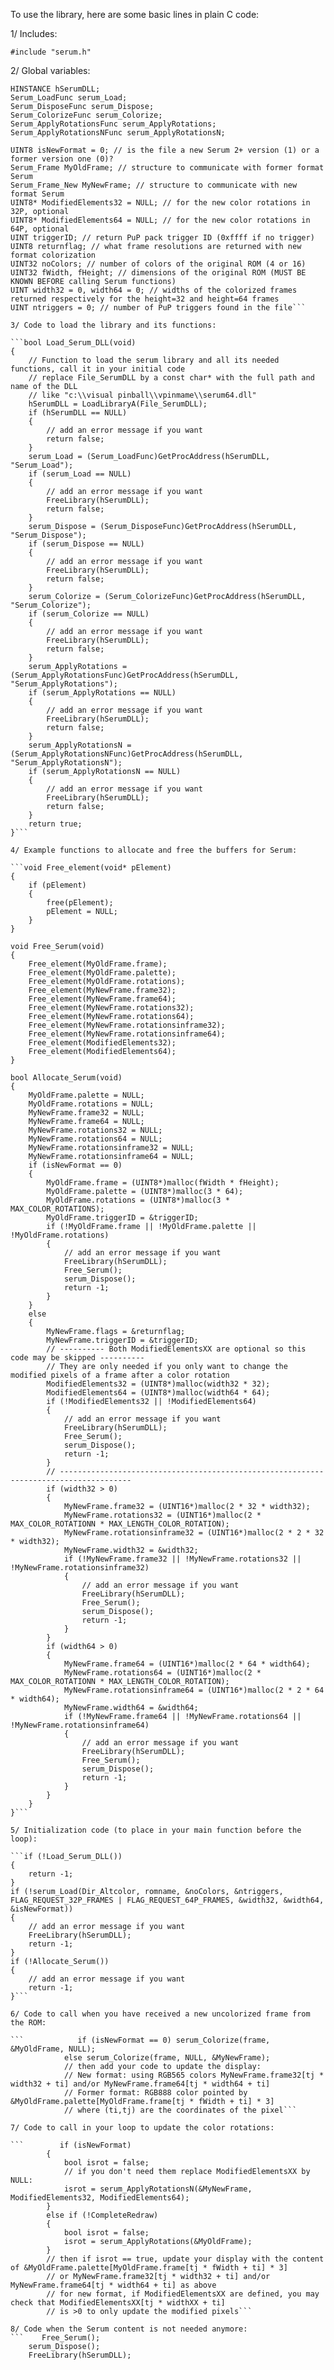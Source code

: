 To use the library, here are some basic lines in plain C code:

1/ Includes:

`#include "serum.h"`

2/ Global variables:

```// Functions from the dll
HINSTANCE hSerumDLL;
Serum_LoadFunc serum_Load;
Serum_DisposeFunc serum_Dispose;
Serum_ColorizeFunc serum_Colorize;
Serum_ApplyRotationsFunc serum_ApplyRotations;
Serum_ApplyRotationsNFunc serum_ApplyRotationsN;

UINT8 isNewFormat = 0; // is the file a new Serum 2+ version (1) or a former version one (0)?
Serum_Frame MyOldFrame; // structure to communicate with former format Serum 
Serum_Frame_New MyNewFrame; // structure to communicate with new format Serum 
UINT8* ModifiedElements32 = NULL; // for the new color rotations in 32P, optional
UINT8* ModifiedElements64 = NULL; // for the new color rotations in 64P, optional
UINT triggerID; // return PuP pack trigger ID (0xffff if no trigger)
UINT8 returnflag; // what frame resolutions are returned with new format colorization
UINT32 noColors; // number of colors of the original ROM (4 or 16)
UINT32 fWidth, fHeight; // dimensions of the original ROM (MUST BE KNOWN BEFORE calling Serum functions)
UINT width32 = 0, width64 = 0; // widths of the colorized frames returned respectively for the height=32 and height=64 frames
UINT ntriggers = 0; // number of PuP triggers found in the file```

3/ Code to load the library and its functions:

```bool Load_Serum_DLL(void)
{
    // Function to load the serum library and all its needed functions, call it in your initial code
    // replace File_SerumDLL by a const char* with the full path and name of the DLL
    // like "c:\\visual pinball\\vpinmame\\serum64.dll"
    hSerumDLL = LoadLibraryA(File_SerumDLL);
    if (hSerumDLL == NULL)
    {
        // add an error message if you want
        return false;
    }
    serum_Load = (Serum_LoadFunc)GetProcAddress(hSerumDLL, "Serum_Load");
    if (serum_Load == NULL)
    {
        // add an error message if you want
        FreeLibrary(hSerumDLL);
        return false;
    }
    serum_Dispose = (Serum_DisposeFunc)GetProcAddress(hSerumDLL, "Serum_Dispose");
    if (serum_Dispose == NULL)
    {
        // add an error message if you want
        FreeLibrary(hSerumDLL);
        return false;
    }
    serum_Colorize = (Serum_ColorizeFunc)GetProcAddress(hSerumDLL, "Serum_Colorize");
    if (serum_Colorize == NULL)
    {
        // add an error message if you want
        FreeLibrary(hSerumDLL);
        return false;
    }
    serum_ApplyRotations = (Serum_ApplyRotationsFunc)GetProcAddress(hSerumDLL, "Serum_ApplyRotations");
    if (serum_ApplyRotations == NULL)
    {
        // add an error message if you want
        FreeLibrary(hSerumDLL);
        return false;
    }
    serum_ApplyRotationsN = (Serum_ApplyRotationsNFunc)GetProcAddress(hSerumDLL, "Serum_ApplyRotationsN");
    if (serum_ApplyRotationsN == NULL)
    {
        // add an error message if you want
        FreeLibrary(hSerumDLL);
        return false;
    }
    return true;
}```

4/ Example functions to allocate and free the buffers for Serum:

```void Free_element(void* pElement)
{
    if (pElement)
    {
        free(pElement);
        pElement = NULL;
    }
}

void Free_Serum(void)
{
    Free_element(MyOldFrame.frame);
    Free_element(MyOldFrame.palette);
    Free_element(MyOldFrame.rotations);
    Free_element(MyNewFrame.frame32);
    Free_element(MyNewFrame.frame64);
    Free_element(MyNewFrame.rotations32);
    Free_element(MyNewFrame.rotations64);
    Free_element(MyNewFrame.rotationsinframe32);
    Free_element(MyNewFrame.rotationsinframe64);
    Free_element(ModifiedElements32);
    Free_element(ModifiedElements64);
}

bool Allocate_Serum(void)
{
    MyOldFrame.palette = NULL;
    MyOldFrame.rotations = NULL;
    MyNewFrame.frame32 = NULL;
    MyNewFrame.frame64 = NULL;
    MyNewFrame.rotations32 = NULL;
    MyNewFrame.rotations64 = NULL;
    MyNewFrame.rotationsinframe32 = NULL;
    MyNewFrame.rotationsinframe64 = NULL;
    if (isNewFormat == 0)
    {
        MyOldFrame.frame = (UINT8*)malloc(fWidth * fHeight);
        MyOldFrame.palette = (UINT8*)malloc(3 * 64);
        MyOldFrame.rotations = (UINT8*)malloc(3 * MAX_COLOR_ROTATIONS);
        MyOldFrame.triggerID = &triggerID;
        if (!MyOldFrame.frame || !MyOldFrame.palette || !MyOldFrame.rotations)
        {
            // add an error message if you want
            FreeLibrary(hSerumDLL);
            Free_Serum();
            serum_Dispose();
            return -1;
        }
    }
    else
    {
        MyNewFrame.flags = &returnflag;
        MyNewFrame.triggerID = &triggerID;
        // ---------- Both ModifiedElementsXX are optional so this code may be skipped ----------
        // They are only needed if you only want to change the modified pixels of a frame after a color rotation
        ModifiedElements32 = (UINT8*)malloc(width32 * 32);
        ModifiedElements64 = (UINT8*)malloc(width64 * 64);
        if (!ModifiedElements32 || !ModifiedElements64)
        {
            // add an error message if you want
            FreeLibrary(hSerumDLL);
            Free_Serum();
            serum_Dispose();
            return -1;
        }
        // --------------------------------------------------------------------------------------
        if (width32 > 0)
        {
            MyNewFrame.frame32 = (UINT16*)malloc(2 * 32 * width32);
            MyNewFrame.rotations32 = (UINT16*)malloc(2 * MAX_COLOR_ROTATIONN * MAX_LENGTH_COLOR_ROTATION);
            MyNewFrame.rotationsinframe32 = (UINT16*)malloc(2 * 2 * 32 * width32);
            MyNewFrame.width32 = &width32;
            if (!MyNewFrame.frame32 || !MyNewFrame.rotations32 || !MyNewFrame.rotationsinframe32)
            {
                // add an error message if you want
                FreeLibrary(hSerumDLL);
                Free_Serum();
                serum_Dispose();
                return -1;
            }
        }
        if (width64 > 0)
        {
            MyNewFrame.frame64 = (UINT16*)malloc(2 * 64 * width64);
            MyNewFrame.rotations64 = (UINT16*)malloc(2 * MAX_COLOR_ROTATIONN * MAX_LENGTH_COLOR_ROTATION);
            MyNewFrame.rotationsinframe64 = (UINT16*)malloc(2 * 2 * 64 * width64);
            MyNewFrame.width64 = &width64;
            if (!MyNewFrame.frame64 || !MyNewFrame.rotations64 || !MyNewFrame.rotationsinframe64)
            {
                // add an error message if you want
                FreeLibrary(hSerumDLL);
                Free_Serum();
                serum_Dispose();
                return -1;
            }
        }
    }
}```

5/ Initialization code (to place in your main function before the loop):

```if (!Load_Serum_DLL())
{
    return -1;
}
if (!serum_Load(Dir_Altcolor, romname, &noColors, &ntriggers, FLAG_REQUEST_32P_FRAMES | FLAG_REQUEST_64P_FRAMES, &width32, &width64, &isNewFormat))
{
    // add an error message if you want
    FreeLibrary(hSerumDLL);
    return -1;
}
if (!Allocate_Serum())
{
    // add an error message if you want
    return -1;
}```

6/ Code to call when you have received a new uncolorized frame from the ROM:

```            if (isNewFormat == 0) serum_Colorize(frame, &MyOldFrame, NULL);
            else serum_Colorize(frame, NULL, &MyNewFrame);
            // then add your code to update the display:
            // New format: using RGB565 colors MyNewFrame.frame32[tj * width32 + ti] and/or MyNewFrame.frame64[tj * width64 + ti]
            // Former format: RGB888 color pointed by &MyOldFrame.palette[MyOldFrame.frame[tj * fWidth + ti] * 3]
            // where (ti,tj) are the coordinates of the pixel```

7/ Code to call in your loop to update the color rotations:

```        if (isNewFormat)
        {
            bool isrot = false;
            // if you don't need them replace ModifiedElementsXX by NULL:
            isrot = serum_ApplyRotationsN(&MyNewFrame, ModifiedElements32, ModifiedElements64);
        }
        else if (!CompleteRedraw)
        {
            bool isrot = false;
            isrot = serum_ApplyRotations(&MyOldFrame);
        }
        // then if isrot == true, update your display with the content of &MyOldFrame.palette[MyOldFrame.frame[tj * fWidth + ti] * 3]
        // or MyNewFrame.frame32[tj * width32 + ti] and/or MyNewFrame.frame64[tj * width64 + ti] as above
        // for new format, if ModifiedElementsXX are defined, you may check that ModifiedElementsXX[tj * widthXX + ti]
        // is >0 to only update the modified pixels```

8/ Code when the Serum content is not needed anymore:
```    Free_Serum();
    serum_Dispose();
    FreeLibrary(hSerumDLL);
```

